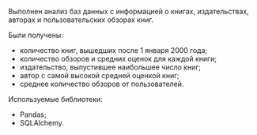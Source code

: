 Выполнен анализ баз данных с информацией о книгах, издательствах, авторах и пользовательских обзорах книг.

Были получены:
- количество книг, вышедших после 1 января 2000 года;
- количество обзоров и средних оценок для каждой книги;
- издательство, выпустившее наибольшее число книг;
- автор с самой высокой средней оценкой книг;
- среднее количество обзоров от пользователей.

Используемые библиотеки:
- Pandas;
- SQLAlchemy.
